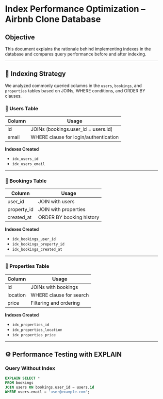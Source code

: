 # Index Performance Optimization – Airbnb Clone Database

## Objective

This document explains the rationale behind implementing indexes in the database and compares query performance before and after indexing.

---

## 🎯 Indexing Strategy

We analyzed commonly queried columns in the `users`, `bookings`, and `properties` tables based on JOINs, WHERE conditions, and ORDER BY clauses.

### 📌 Users Table
| Column | Usage |
|--------|-------|
| id     | JOINs (bookings.user_id = users.id) |
| email  | WHERE clause for login/authentication |

**Indexes Created**
- `idx_users_id`
- `idx_users_email`

---

### 📌 Bookings Table
| Column        | Usage |
|---------------|-------|
| user_id       | JOIN with users |
| property_id   | JOIN with properties |
| created_at    | ORDER BY booking history |

**Indexes Created**
- `idx_bookings_user_id`
- `idx_bookings_property_id`
- `idx_bookings_created_at`

---

### 📌 Properties Table
| Column   | Usage |
|----------|-------|
| id       | JOINs with bookings |
| location | WHERE clause for search |
| price    | Filtering and ordering |

**Indexes Created**
- `idx_properties_id`
- `idx_properties_location`
- `idx_properties_price`

---

## ⚙️ Performance Testing with EXPLAIN

### Query Without Index

```sql
EXPLAIN SELECT * 
FROM bookings 
JOIN users ON bookings.user_id = users.id 
WHERE users.email = 'user@example.com';
